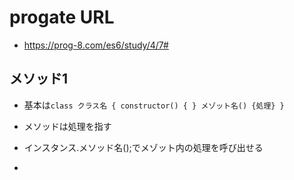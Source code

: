 # progate URL

- https://prog-8.com/es6/study/4/7#

## メソッド1

- 基本は`class クラス名 { constructor() { } メゾット名() {処理} }`

- メソッドは処理を指す

- インスタンス.メソッド名();でメゾット内の処理を呼び出せる

- 

